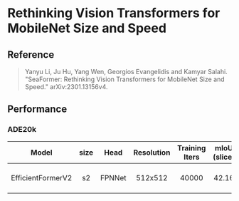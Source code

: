 # Rethinking Vision Transformers for MobileNet Size and Speed

## Reference

> Yanyu Li, Ju Hu, Yang Wen, Georgios Evangelidis and Kamyar Salahi. "SeaFormer: Rethinking Vision Transformers for MobileNet Size and Speed." arXiv:2301.13156v4.

## Performance

### ADE20k

|       Model       | size |  Head  | Resolution | Training Iters | mIoU (slice) |              Links              |
| :---------------: | :--: | :----: | :--------: | :------------: | :----------: | :-----------------------------: |
| EfficientFormerV2 |  s2  | FPNNet |  512x512   |     40000      |    42.16     | [model]() \| [log]() \| [vdl]() |
